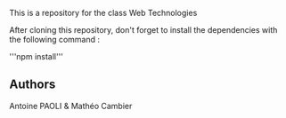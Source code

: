 This is a repository for the class Web Technologies

After cloning this repository, don't forget to install the dependencies with the following command :

'''npm install'''


## Authors
Antoine PAOLI & Mathéo Cambier
